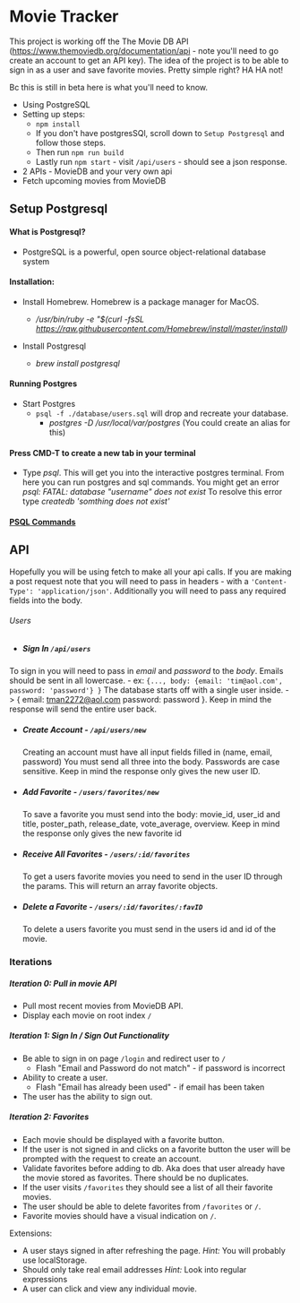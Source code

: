 # Movie Tracker

  This project is working off the The Movie DB API (https://www.themoviedb.org/documentation/api - note you'll need to go create an account to get an API key). The idea of the project is to be able to sign in as a user and save favorite movies. Pretty simple right? HA HA not!

  Bc this is still in beta here is what you'll need to know.
  * Using PostgreSQL
  * Setting up steps:
    * `npm install`
    * If you don't have postgresSQl, scroll down to `Setup Postgresql` and follow those steps.
    * Then run `npm run build`
    * Lastly run `npm start` - visit `/api/users` - should see a json response.
  * 2 APIs - MovieDB and your very own api
  * Fetch upcoming movies from MovieDB

## Setup Postgresql

#### What is Postgresql?
* PostgreSQL is a powerful, open source object-relational database system

#### Installation:
* Install Homebrew. Homebrew is a package manager for MacOS.
	*  */usr/bin/ruby -e "$(curl -fsSL https://raw.githubusercontent.com/Homebrew/install/master/install)*
	
* Install Postgresql  
	*  *brew install postgresql*	
	
#### Running Postgres
* Start Postgres  
  * `psql -f ./database/users.sql` will drop and recreate your database. 
	* *postgres -D /usr/local/var/postgres* (You could create an alias for this)
	
#### Press CMD-T to create a new tab in your terminal
* Type *psql*. This will get you into the interactive postgres terminal. From here you can run postgres and sql commands. You might get an error *psql: FATAL: database "username" does not exist* To resolve this error type *createdb 'somthing does not exist'*

#### [PSQL Commands](http://postgresguide.com/utilities/psql.html)

## API
  Hopefully you will be using fetch to make all your api calls. If you are making a post request note that you will need to pass in headers - with a `'Content-Type': 'application/json'`. Additionally you will need to pass any required fields into the body.

###### Users

 * ##### Sign In `/api/users`

  To sign in you will need to pass in *email* and *password* to the *body*.
  Emails should be sent in all lowercase. - ex: `{..., body: {email: 'tim@aol.com', password: 'password'} }`
  The database starts off with a single user inside. -> { email: tman2272@aol.com password: password }. Keep in mind the response will send the entire user back.

* ##### Create Account - `/api/users/new`
  Creating an account must have all input fields filled in (name, email, password)
  You must send all three into the body. Passwords are case sensitive.
  Keep in mind the response only gives the new user ID.

* ##### Add Favorite - `/users/favorites/new`
  To save a favorite you must send into the body: movie_id, user_id and title, poster_path, release_date, vote_average, overview.
  Keep in mind the response only gives the new favorite id

* ##### Receive All Favorites - `/users/:id/favorites`
  To get a users favorite movies you need to send in the user ID through the params. This will return an array favorite objects.

* ##### Delete a Favorite - `/users/:id/favorites/:favID`
  To delete a users favorite you must send in the users id and id of the movie.

### Iterations

##### Iteration 0: Pull in movie API
  * Pull most recent movies from MovieDB API.
  * Display each movie on root index `/`

##### Iteration 1: Sign In / Sign Out Functionality
  * Be able to sign in on page `/login` and redirect user to `/`
    * Flash "Email and Password do not match" - if password is incorrect
  * Ability to create a user.
    * Flash "Email has already been used" - if email has been taken
  * The user has the ability to sign out. 
  
##### Iteration 2: Favorites
  * Each movie should be displayed with a favorite button.
  * If the user is not signed in and clicks on a favorite button the user will be prompted with the request to create an account.
  * Validate favorites before adding to db. Aka does that user already have the movie stored as favorites. There should be no duplicates. 
  * If the user visits `/favorites` they should see a list of all their favorite movies.
  * The user should be able to delete favorites from `/favorites` or `/`.
  * Favorite movies should have a visual indication on `/`.

Extensions:
  * A user stays signed in after refreshing the page. *Hint:* You will probably use localStorage. 
  * Should only take real email addresses *Hint:* Look into regular expressions
  * A user can click and view any individual movie.
